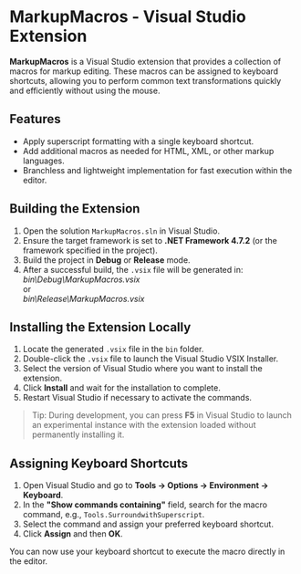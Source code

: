 ﻿# MarkupMacros - Visual Studio Extension

**MarkupMacros** is a Visual Studio extension that provides a collection of macros for markup editing. These macros can be assigned to keyboard shortcuts, allowing you to perform common text transformations quickly and efficiently without using the mouse.

## Features

- Apply superscript formatting with a single keyboard shortcut.
- Add additional macros as needed for HTML, XML, or other markup languages.
- Branchless and lightweight implementation for fast execution within the editor.

## Building the Extension

1. Open the solution `MarkupMacros.sln` in Visual Studio.
2. Ensure the target framework is set to **.NET Framework 4.7.2** (or the framework specified in the project).
3. Build the project in **Debug** or **Release** mode.
4. After a successful build, the `.vsix` file will be generated in:
_bin\Debug\MarkupMacros.vsix_<br/>
or<br/>
_bin\Release\MarkupMacros.vsix_

## Installing the Extension Locally

1. Locate the generated `.vsix` file in the `bin` folder.
2. Double-click the `.vsix` file to launch the Visual Studio VSIX Installer.
3. Select the version of Visual Studio where you want to install the extension.
4. Click **Install** and wait for the installation to complete.
5. Restart Visual Studio if necessary to activate the commands.

> Tip: During development, you can press **F5** in Visual Studio to launch an experimental instance with the extension loaded without permanently installing it.

## Assigning Keyboard Shortcuts

1. Open Visual Studio and go to **Tools → Options → Environment → Keyboard**.
2. In the **"Show commands containing"** field, search for the macro command, e.g., `Tools.SurroundwithSuperscript`.
3. Select the command and assign your preferred keyboard shortcut.
4. Click **Assign** and then **OK**.

You can now use your keyboard shortcut to execute the macro directly in the editor.